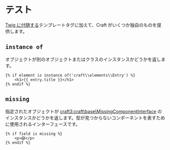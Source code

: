 # テスト

[Twig に付随する](https://twig.symfony.com/doc/tests/index.html)テンプレートタグに加えて、Craft がいくつか独自のものを提供します。

## `instance of`

オブジェクトが別のオブジェクトまたはクラスのインスタンスかどうかを返します。

```twig
{% if element is instance of('craft\\elements\\Entry') %}
    <h1>{{ entry.title }}</h1>
{% endif %}
```

## `missing`

指定されたオブジェクトが <craft3:craft\base\MissingComponentInterface> のインスタンスかどうかを返します。型が見つからないコンポーネントを表すために使用されるインターフェースです。

```twig
{% if field is missing %}
    <p>😱</p>
{% endif %}
```

